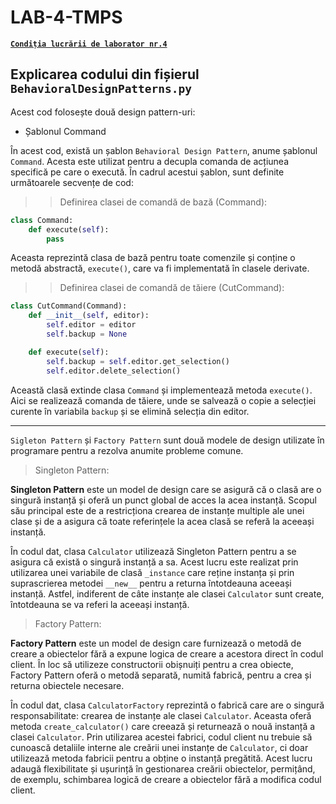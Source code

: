 # LAB-4-TMPS

[**`Condiția lucrării de laborator nr.4`**](https://github.com/MihaiGaidau/TMPS-LABs/blob/9aeeeeb68abfb9d749f7b0c296fb914972139f86/Lab%234/README.md)

## Explicarea codului din fișierul `BehavioralDesignPatterns.py`

Acest cod folosește două design pattern-uri:<br>
* Șablonul Command

În acest cod, există un șablon `Behavioral Design Pattern`, anume șablonul `Command`. Acesta este utilizat pentru a decupla comanda de acțiunea specifică pe care o execută. În cadrul acestui șablon, sunt definite următoarele secvențe de cod:

>> Definirea clasei de comandă de bază (Command):

```python
class Command:
    def execute(self):
        pass
```
Aceasta reprezintă clasa de bază pentru toate comenzile și conține o metodă abstractă, `execute()`, care va fi implementată în clasele derivate.

>> Definirea clasei de comandă de tăiere (CutCommand):

```python
class CutCommand(Command):
    def __init__(self, editor):
        self.editor = editor
        self.backup = None

    def execute(self):
        self.backup = self.editor.get_selection()
        self.editor.delete_selection()
```
Această clasă extinde clasa `Command` și implementează metoda `execute()`. Aici se realizează comanda de tăiere, unde se salvează o copie a selecției curente în variabila `backup` și se elimină selecția din editor.

---

`Sigleton Pattern` și `Factory Pattern` sunt două modele de design utilizate în programare pentru a rezolva anumite probleme comune.

> Singleton Pattern:
> 
**Singleton Pattern** este un model de design care se asigură că o clasă are o singură instanță și oferă un punct global de acces la acea instanță. Scopul său principal este de a restricționa crearea de instanțe multiple ale unei clase și de a asigura că toate referințele la acea clasă se referă la aceeași instanță.

În codul dat, clasa `Calculator` utilizează Singleton Pattern pentru a se asigura că există o singură instanță a sa. Acest lucru este realizat prin utilizarea unei variabile de clasă `_instance` care reține instanța și prin suprascrierea metodei `__new__` pentru a returna întotdeauna aceeași instanță. Astfel, indiferent de câte instanțe ale clasei `Calculator` sunt create, întotdeauna se va referi la aceeași instanță.

> Factory Pattern:
> 
**Factory Pattern** este un model de design care furnizează o metodă de creare a obiectelor fără a expune logica de creare a acestora direct în codul client. În loc să utilizeze constructorii obișnuiți pentru a crea obiecte, Factory Pattern oferă o metodă separată, numită fabrică, pentru a crea și returna obiectele necesare.

În codul dat, clasa `CalculatorFactory` reprezintă o fabrică care are o singură responsabilitate: crearea de instanțe ale clasei `Calculator`. Aceasta oferă metoda `create_calculator()` care creează și returnează o nouă instanță a clasei `Calculator`. Prin utilizarea acestei fabrici, codul client nu trebuie să cunoască detaliile interne ale creării unei instanțe de `Calculator`, ci doar utilizează metoda fabricii pentru a obține o instanță pregătită. Acest lucru adaugă flexibilitate și ușurință în gestionarea creării obiectelor, permițând, de exemplu, schimbarea logică de creare a obiectelor fără a modifica codul client.

